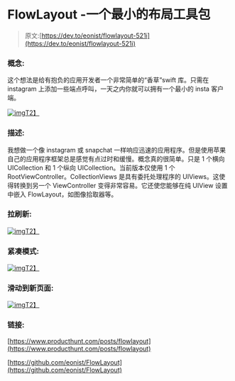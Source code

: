 # FlowLayout -一个最小的布局工具包

> 原文:[https://dev.to/eonist/flowlayout-521i](https://dev.to/eonist/flowlayout-521i)

### [](#concept)概念:

这个想法是给有抱负的应用开发者一个非常简单的“香草”swift 库。只需在 instagram 上添加一些端点呼叫，一天之内你就可以拥有一个最小的 insta 客户端。

[![img](../Images/6bb52fd8ce2a9e4a9aa9fd3c5979c66c.png)T2】](https://res.cloudinary.com/practicaldev/image/fetch/s--GYr-5VRB--/c_limit%2Cf_auto%2Cfl_progressive%2Cq_66%2Cw_880/https://rawgit.com/stylekit/img/master/short.gif)

### [](#description)描述:

我想做一个像 instagram 或 snapchat 一样响应迅速的应用程序。但是使用苹果自己的应用程序框架总是感觉有点过时和缓慢。概念真的很简单。只是 1 个横向 UICollection 和 1 个纵向 UICollection。当前版本仅使用 1 个 RootViewController。CollectionViews 是具有委托处理程序的 UIViews。这使得转换到另一个 ViewController 变得非常容易。它还使您能够在纯 UIView 设置中嵌入 FlowLayout，如图像拾取器等。

### [](#pull-to-refresh)拉刷新:

[![img](../Images/b9f658a27dde84205b66ed19d143087c.png)T2】](https://res.cloudinary.com/practicaldev/image/fetch/s--E84-al2m--/c_limit%2Cf_auto%2Cfl_progressive%2Cq_auto%2Cw_880/https://rawgit.com/stylekit/img/master/Photo%252004-08-2018%2C%252013%252029%252023%2520copy.jpg)

### [](#compact-mode)紧凑模式:

[![img](../Images/b631f7966a98977f88a60211928f816b.png)T2】](https://res.cloudinary.com/practicaldev/image/fetch/s--1a1AU6ht--/c_limit%2Cf_auto%2Cfl_progressive%2Cq_auto%2Cw_880/https://rawgit.com/stylekit/img/master/Photo%252004-08-2018%2C%252013%252030%252000%2520copy.jpg)

### [](#swipe-to-new-pages)滑动到新页面:

[![img](../Images/6f1fa88ea2f53142efd9dfd87dfc1e8b.png)T2】](https://res.cloudinary.com/practicaldev/image/fetch/s--EfWPb4YW--/c_limit%2Cf_auto%2Cfl_progressive%2Cq_auto%2Cw_880/https://rawgit.com/stylekit/img/master/Photo%252004-08-2018%2C%252013%252029%252043%2520copy.jpg)

### [](#links)链接:

[https://www.producthunt.com/posts/flowlayout](https://www.producthunt.com/posts/flowlayout)

[https://github.com/eonist/FlowLayout](https://github.com/eonist/FlowLayout)